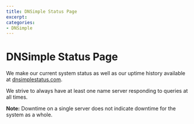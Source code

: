 ```yaml
---
title: DNSimple Status Page
excerpt: 
categories:
- DNSimple
---
```


# DNSimple Status Page

We make our current system status as well as our uptime history available at [dnsimplestatus.com](http://dnsimplestatus.com).

We strive to always have at least one name server responding to queries at all times.

**Note:** Downtime on a single server does not indicate downtime for the system as a whole.
